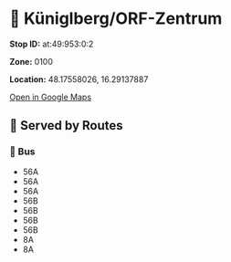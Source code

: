# 🚉 Küniglberg/ORF-Zentrum


**Stop ID:** at:49:953:0:2

**Zone:** 0100

**Location:** 48.17558026, 16.29137887

[Open in Google Maps](https://www.google.com/maps?q=48.17558026,16.29137887)

## 🚆 Served by Routes

### 🚌 Bus
- 56A
- 56A
- 56A
- 56B
- 56B
- 56B
- 56B
- 8A
- 8A
